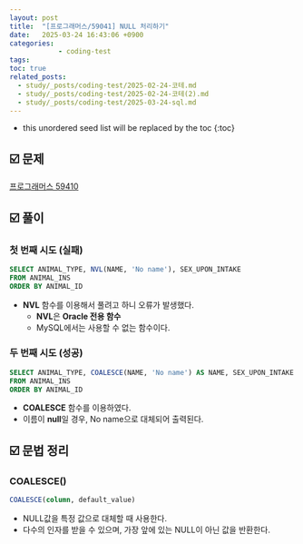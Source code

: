 ```yaml
---
layout: post
title:  "[프로그래머스/59041] NULL 처리하기"
date:   2025-03-24 16:43:06 +0900
categories: 
            - coding-test
tags:        
toc: true
related_posts:
  - study/_posts/coding-test/2025-02-24-코테.md
  - study/_posts/coding-test/2025-02-24-코테(2).md
  - study/_posts/coding-test/2025-03-24-sql.md
---
```

* this unordered seed list will be replaced by the toc
{:toc}

## ☑️ 문제

[프로그래머스 59410](https://school.programmers.co.kr/learn/courses/30/lessons/59410?language=mysql)

## ☑️ 풀이

### 첫 번째 시도 (실패)

```sql
SELECT ANIMAL_TYPE, NVL(NAME, 'No name'), SEX_UPON_INTAKE
FROM ANIMAL_INS
ORDER BY ANIMAL_ID
```

- **NVL** 함수를 이용해서 풀려고 하니 오류가 발생했다.
    - **NVL**은 **Oracle 전용 함수**
    - MySQL에서는 사용할 수 없는 함수이다.

### 두 번째 시도 (성공)

```sql
SELECT ANIMAL_TYPE, COALESCE(NAME, 'No name') AS NAME, SEX_UPON_INTAKE
FROM ANIMAL_INS
ORDER BY ANIMAL_ID
```

- **COALESCE** 함수를 이용하였다.
- 이름이 **null**일 경우, No name으로 대체되어 출력된다.

## ☑️ 문법 정리

### COALESCE()

```sql
COALESCE(column, default_value)
```

- NULL값을 특정 값으로 대체할 때 사용한다.
- 다수의 인자를 받을 수 있으며, 가장 앞에 있는 NULL이 아닌 값을 반환한다.